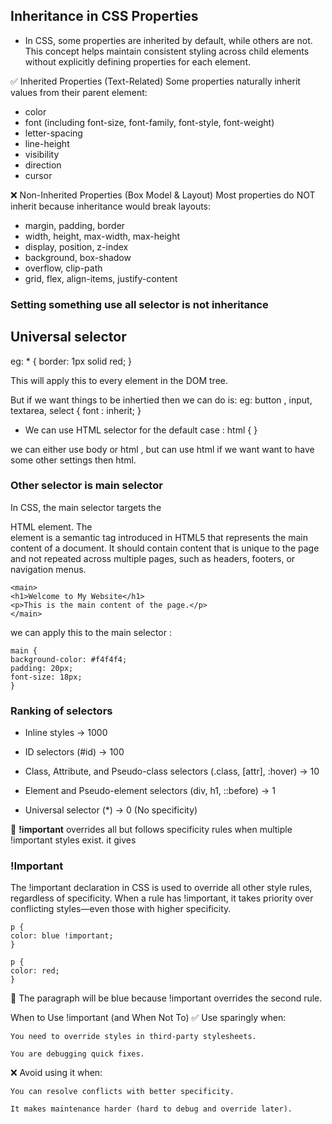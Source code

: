 ## Inheritance in CSS Properties
- In CSS, some properties are inherited by default, while others are not. This concept helps maintain consistent styling across child elements without explicitly defining properties for each element.

✅ Inherited Properties (Text-Related)
Some properties naturally inherit values from their parent element:

- color
- font (including font-size, font-family, font-style, font-weight)
- letter-spacing
- line-height
- visibility
- direction
- cursor


❌ Non-Inherited Properties (Box Model & Layout)
Most properties do NOT inherit because inheritance would break layouts:

- margin, padding, border
- width, height, max-width, max-height
- display, position, z-index
- background, box-shadow
- overflow, clip-path
- grid, flex, align-items, justify-content


### Setting something use all selector is not inheritance


## Universal selector
eg: 
    * {
        border: 1px solid red;
    }

This will apply this to every element in the DOM tree.

But if we want things to be inhertied then we can do is:
eg:
button , input, textarea, select {
    font : inherit;
} 

- We can use HTML selector for the default case : 
html {
}

we can either use body or html , but can use html if we want want to have some other settings then html.


### Other selector is main selector
In CSS, the main selector targets the <main> HTML element. The <main> element is a semantic tag introduced in HTML5 that represents the main content of a document. It should contain content that is unique to the page and not repeated across multiple pages, such as headers, footers, or navigation menus.


    <main>
    <h1>Welcome to My Website</h1>
    <p>This is the main content of the page.</p>
    </main>

we can apply this to the main selector : 

    main {
    background-color: #f4f4f4;
    padding: 20px;
    font-size: 18px;
    }


### Ranking of selectors
- Inline styles → 1000

- ID selectors (#id) → 100

- Class, Attribute, and Pseudo-class selectors (.class, [attr], :hover) → 10

- Element and Pseudo-element selectors (div, h1, ::before) → 1

- Universal selector (*) → 0 (No specificity)

🚀 <b>!important</b> overrides all but follows specificity rules when multiple !important styles exist.
it gives 

### !Important 
The !important declaration in CSS is used to override all other style rules, regardless of specificity. When a rule has !important, it takes priority over conflicting styles—even those with higher specificity.

    p {
    color: blue !important;
    }

    p {
    color: red;
    }

🔹 The paragraph will be blue because !important overrides the second rule.

When to Use !important (and When Not To)
    ✅ Use sparingly when:

    You need to override styles in third-party stylesheets.

    You are debugging quick fixes.

❌ Avoid using it when:

    You can resolve conflicts with better specificity.

    It makes maintenance harder (hard to debug and override later).